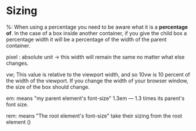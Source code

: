 # Sizing

%: When using a percentage you need to be aware what it is a **percentage of**. In the case of a box inside another container, if you give the child box a percentage width it will be a percentage of the width of the parent container.

pixel : absolute unit -> this width will remain the same no matter what else changes.

vw; This value is relative to the viewport width, and so 10vw is 10 percent of the width of the viewport. If you change the width of your browser window, the size of the box should change.

em: means "my parent element's font-size"
1.3em — 1.3 times its parent's font size.

rem:  means "The root element's font-size"
take their sizing from the root element (<html>)
